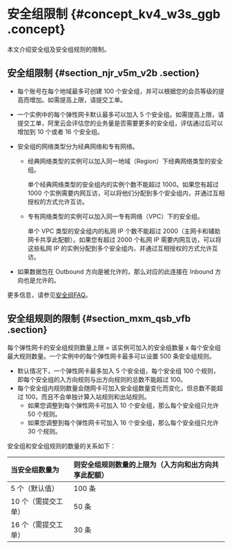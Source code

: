 # 安全组限制 {#concept_kv4_w3s_ggb .concept}

本文介绍安全组及安全组规则的限制。

## 安全组限制 {#section_njr_v5m_v2b .section}

-   每个账号在每个地域最多可创建 100 个安全组，并可以根据您的会员等级的提高而增加。如需提高上限，请提交工单。
-   一个实例中的每个弹性网卡默认最多可以加入 5 个安全组。如需提高上限，请提交工单，阿里云会评估您的业务量是否需要更多的安全组，评估通过后可以增加到 10 个或者 16 个安全组。
-   安全组的网络类型分为经典网络和专有网络。
    -   经典网络类型的实例可以加入同一地域（Region）下经典网络类型的安全组。

        单个经典网络类型的安全组内的实例个数不能超过 1000。如果您有超过 1000 个实例需要内网互访，可以将他们分配到多个安全组内，并通过互相授权的方式允许互访。

    -   专有网络类型的实例可以加入同一专有网络（VPC）下的安全组。

        单个 VPC 类型的安全组内的私网 IP 个数不能超过 2000（主网卡和辅助网卡共享此配额）。如果您有超过 2000 个私网 IP 需要内网互访，可以将这些私网 IP 的实例分配到多个安全组内，并通过互相授权的方式允许互访。

-   如果数据包在 Outbound 方向是被允许的，那么对应的此连接在 Inbound 方向也是允许的。

更多信息，请参见[安全组FAQ](cn.zh-CN/安全/安全组/安全组FAQ.md#)。

## 安全组规则的限制 {#section_mxm_qsb_vfb .section}

每个弹性网卡的安全组规则数量上限 = 该实例可加入的安全组数量 x 每个安全组最大规则数量。一个实例中的每个弹性网卡最多可以设置 500 条安全组规则。

-   默认情况下，一个弹性网卡最多加入 5 个安全组，每个安全组 100 个规则，即每个安全组的入方向规则与出方向规则的总数不能超过 100。
-   每个安全组内规则数量会随网卡可加入安全组数量变化而变化，但总数不能超过 100，而且不会单独计算入站规则和出站规则。
    -   如果您调整到每个弹性网卡可加入 10 个安全组，那么每个安全组只允许 50 个规则。
    -   如果您调整到每个弹性网卡可加入 16 个安全组，那么每个安全组只允许 30 个规则。

安全组和安全组规则的数量的关系如下：

|当安全组数量为|则安全组规则数量的上限为（入方向和出方向共享此配额）|
|:------|:-------------------------|
|5 个（默认值）|100 条|
|10 个（需提交工单）|50 条|
|16 个（需提交工单）|30 条|


